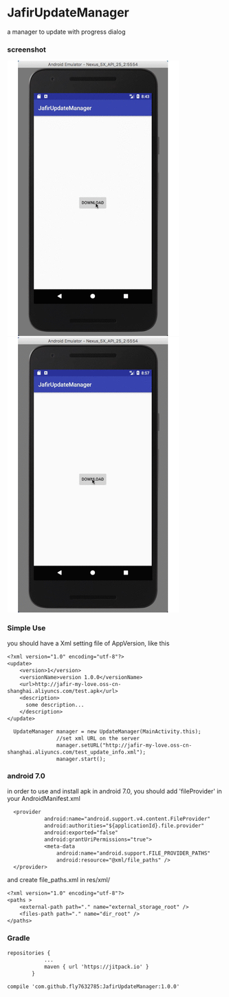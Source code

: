 # JafirUpdateManager
a manager to update with progress dialog

### screenshot
![cool style](https://github.com/fly7632785/JafirUpdateManager/raw/master/screenshots/screenshot1.gif)
![native style](https://github.com/fly7632785/JafirUpdateManager/raw/master/screenshots/screenshot2.gif)


### Simple Use
you should have a Xml setting file of AppVersion, like this
```
<?xml version="1.0" encoding="utf-8"?>
<update>
    <version>1</version>
    <versionName>version 1.0.0</versionName>
    <url>http://jafir-my-love.oss-cn-shanghai.aliyuncs.com/test.apk</url>
    <description>
      some description...
    </description>
</update> 
```
```
  UpdateManager manager = new UpdateManager(MainActivity.this);
                //set xml URL on the server
                manager.setURL("http://jafir-my-love.oss-cn-shanghai.aliyuncs.com/test_update_info.xml");
                manager.start();
```
### android 7.0
in order to use and install apk in android 7.0, you should add 'fileProvider' in your AndroidManifest.xml
```
  <provider
            android:name="android.support.v4.content.FileProvider"
            android:authorities="${applicationId}.file.provider"
            android:exported="false"
            android:grantUriPermissions="true">
            <meta-data
                android:name="android.support.FILE_PROVIDER_PATHS"
                android:resource="@xml/file_paths" />
  </provider>
```
and create file_paths.xml in res/xml/
 ```
 <?xml version="1.0" encoding="utf-8"?>
 <paths >
     <external-path path="." name="external_storage_root" />
     <files-path path="." name="dir_root" />
 </paths>
```


### Gradle
```
repositories {
			...
			maven { url 'https://jitpack.io' }
		}
```
```
compile 'com.github.fly7632785:JafirUpdateManager:1.0.0'
```
